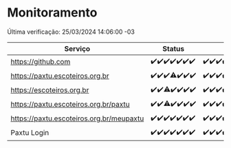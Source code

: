 # Monitoramento

Última verificação: 25/03/2024 14:06:00 -03

|Serviço|Status|Últimas 24h|
|---|---|---|
|https://github.com|<span title="2024-03-18: OK=24">✔️</span><span title="2024-03-19: OK=24">✔️</span><span title="2024-03-20: OK=24">✔️</span><span title="2024-03-21: OK=24">✔️</span><span title="2024-03-22: OK=24">✔️</span><span title="2024-03-23: OK=24">✔️</span><span title="2024-03-24: OK=18">✔️</span>|<span title="24/03/2024 15:08:00 -03 : 200">✔️</span><span title="24/03/2024 16:06:00 -03 : 200">✔️</span><span title="24/03/2024 17:06:00 -03 : 200">✔️</span><span title="24/03/2024 18:03:00 -03 : 200">✔️</span><span title="24/03/2024 19:07:00 -03 : 200">✔️</span><span title="24/03/2024 20:06:00 -03 : 200">✔️</span><span title="24/03/2024 21:31:00 -03 : 200">✔️</span><span title="24/03/2024 22:41:00 -03 : 200">✔️</span><span title="24/03/2024 23:16:00 -03 : 200">✔️</span><span title="25/03/2024 00:08:00 -03 : 200">✔️</span><span title="25/03/2024 01:08:00 -03 : 200">✔️</span><span title="25/03/2024 02:06:00 -03 : 200">✔️</span><span title="25/03/2024 03:09:00 -03 : 200">✔️</span><span title="25/03/2024 04:06:00 -03 : 200">✔️</span><span title="25/03/2024 05:10:00 -03 : 200">✔️</span><span title="25/03/2024 06:06:00 -03 : 200">✔️</span><span title="25/03/2024 07:07:00 -03 : 200">✔️</span><span title="25/03/2024 08:05:00 -03 : 200">✔️</span><span title="25/03/2024 09:10:00 -03 : 200">✔️</span><span title="25/03/2024 10:06:00 -03 : 200">✔️</span><span title="25/03/2024 11:06:00 -03 : 200">✔️</span><span title="25/03/2024 12:07:00 -03 : 200">✔️</span><span title="25/03/2024 13:08:00 -03 : 200">✔️</span><span title="25/03/2024 14:06:00 -03 : 200">✔️</span>|
|https://paxtu.escoteiros.org.br|<span title="2024-03-18: OK=24">✔️</span><span title="2024-03-19: OK=24">✔️</span><span title="2024-03-20: OK=24">✔️</span><span title="2024-03-21: OK=23, Falhas=1">⚠️</span><span title="2024-03-22: OK=24">✔️</span><span title="2024-03-23: OK=24">✔️</span><span title="2024-03-24: OK=18">✔️</span>|<span title="24/03/2024 15:08:00 -03 : 200">✔️</span><span title="24/03/2024 16:06:00 -03 : 200">✔️</span><span title="24/03/2024 17:06:00 -03 : 200">✔️</span><span title="24/03/2024 18:03:00 -03 : 200">✔️</span><span title="24/03/2024 19:07:00 -03 : 200">✔️</span><span title="24/03/2024 20:06:00 -03 : 200">✔️</span><span title="24/03/2024 21:31:00 -03 : 200">✔️</span><span title="24/03/2024 22:41:00 -03 : 200">✔️</span><span title="24/03/2024 23:16:00 -03 : 200">✔️</span><span title="25/03/2024 00:08:00 -03 : 200">✔️</span><span title="25/03/2024 01:08:00 -03 : 200">✔️</span><span title="25/03/2024 02:06:00 -03 : 200">✔️</span><span title="25/03/2024 03:09:00 -03 : 200">✔️</span><span title="25/03/2024 04:06:00 -03 : 200">✔️</span><span title="25/03/2024 05:10:00 -03 : 200">✔️</span><span title="25/03/2024 06:06:00 -03 : 200">✔️</span><span title="25/03/2024 07:07:00 -03 : 200">✔️</span><span title="25/03/2024 08:05:00 -03 : 200">✔️</span><span title="25/03/2024 09:10:00 -03 : 200">✔️</span><span title="25/03/2024 10:06:00 -03 : 200">✔️</span><span title="25/03/2024 11:06:00 -03 : 200">✔️</span><span title="25/03/2024 12:07:00 -03 : 200">✔️</span><span title="25/03/2024 13:08:00 -03 : 200">✔️</span><span title="25/03/2024 14:06:00 -03 : 200">✔️</span>|
|https://escoteiros.org.br|<span title="2024-03-18: OK=24">✔️</span><span title="2024-03-19: OK=24">✔️</span><span title="2024-03-20: OK=22, Falhas=2">⚠️</span><span title="2024-03-21: OK=24">✔️</span><span title="2024-03-22: OK=24">✔️</span><span title="2024-03-23: OK=24">✔️</span><span title="2024-03-24: OK=18">✔️</span>|<span title="24/03/2024 15:08:00 -03 : 200">✔️</span><span title="24/03/2024 16:06:00 -03 : 200">✔️</span><span title="24/03/2024 17:06:00 -03 : 200">✔️</span><span title="24/03/2024 18:03:00 -03 : 200">✔️</span><span title="24/03/2024 19:07:00 -03 : 200">✔️</span><span title="24/03/2024 20:06:00 -03 : 200">✔️</span><span title="24/03/2024 21:31:00 -03 : 200">✔️</span><span title="24/03/2024 22:41:00 -03 : 200">✔️</span><span title="24/03/2024 23:16:00 -03 : 200">✔️</span><span title="25/03/2024 00:08:00 -03 : 200">✔️</span><span title="25/03/2024 01:08:00 -03 : 200">✔️</span><span title="25/03/2024 02:06:00 -03 : 200">✔️</span><span title="25/03/2024 03:09:00 -03 : 200">✔️</span><span title="25/03/2024 04:06:00 -03 : 200">✔️</span><span title="25/03/2024 05:10:00 -03 : 200">✔️</span><span title="25/03/2024 06:06:00 -03 : 200">✔️</span><span title="25/03/2024 07:07:00 -03 : 200">✔️</span><span title="25/03/2024 08:05:00 -03 : 200">✔️</span><span title="25/03/2024 09:10:00 -03 : 200">✔️</span><span title="25/03/2024 10:06:00 -03 : 200">✔️</span><span title="25/03/2024 11:06:00 -03 : 200">✔️</span><span title="25/03/2024 12:07:00 -03 : 200">✔️</span><span title="25/03/2024 13:08:00 -03 : 200">✔️</span><span title="25/03/2024 14:06:00 -03 : 200">✔️</span>|
|https://paxtu.escoteiros.org.br/paxtu|<span title="2024-03-18: OK=24">✔️</span><span title="2024-03-19: OK=24">✔️</span><span title="2024-03-20: OK=23, Falhas=1">⚠️</span><span title="2024-03-21: OK=24">✔️</span><span title="2024-03-22: OK=24">✔️</span><span title="2024-03-23: OK=24">✔️</span><span title="2024-03-24: OK=18">✔️</span>|<span title="24/03/2024 15:08:00 -03 : 200">✔️</span><span title="24/03/2024 16:06:00 -03 : 200">✔️</span><span title="24/03/2024 17:06:00 -03 : 200">✔️</span><span title="24/03/2024 18:03:00 -03 : 200">✔️</span><span title="24/03/2024 19:07:00 -03 : 200">✔️</span><span title="24/03/2024 20:06:00 -03 : 200">✔️</span><span title="24/03/2024 21:31:00 -03 : 200">✔️</span><span title="24/03/2024 22:41:00 -03 : 200">✔️</span><span title="24/03/2024 23:16:00 -03 : 200">✔️</span><span title="25/03/2024 00:08:00 -03 : 200">✔️</span><span title="25/03/2024 01:08:00 -03 : 200">✔️</span><span title="25/03/2024 02:06:00 -03 : 200">✔️</span><span title="25/03/2024 03:09:00 -03 : 200">✔️</span><span title="25/03/2024 04:06:00 -03 : 200">✔️</span><span title="25/03/2024 05:10:00 -03 : 200">✔️</span><span title="25/03/2024 06:06:00 -03 : 200">✔️</span><span title="25/03/2024 07:07:00 -03 : 200">✔️</span><span title="25/03/2024 08:05:00 -03 : 200">✔️</span><span title="25/03/2024 09:10:00 -03 : 200">✔️</span><span title="25/03/2024 10:06:00 -03 : 200">✔️</span><span title="25/03/2024 11:06:00 -03 : 200">✔️</span><span title="25/03/2024 12:07:00 -03 : 200">✔️</span><span title="25/03/2024 13:08:00 -03 : 200">✔️</span><span title="25/03/2024 14:06:00 -03 : 200">✔️</span>|
|https://paxtu.escoteiros.org.br/meupaxtu|<span title="2024-03-18: OK=24">✔️</span><span title="2024-03-19: OK=24">✔️</span><span title="2024-03-20: OK=24">✔️</span><span title="2024-03-21: OK=24">✔️</span><span title="2024-03-22: OK=24">✔️</span><span title="2024-03-23: OK=24">✔️</span><span title="2024-03-24: OK=18">✔️</span>|<span title="24/03/2024 15:08:00 -03 : 200">✔️</span><span title="24/03/2024 16:06:00 -03 : 200">✔️</span><span title="24/03/2024 17:06:00 -03 : 200">✔️</span><span title="24/03/2024 18:03:00 -03 : 200">✔️</span><span title="24/03/2024 19:07:00 -03 : 200">✔️</span><span title="24/03/2024 20:06:00 -03 : 200">✔️</span><span title="24/03/2024 21:31:00 -03 : 200">✔️</span><span title="24/03/2024 22:41:00 -03 : 200">✔️</span><span title="24/03/2024 23:16:00 -03 : 200">✔️</span><span title="25/03/2024 00:08:00 -03 : 200">✔️</span><span title="25/03/2024 01:08:00 -03 : 200">✔️</span><span title="25/03/2024 02:06:00 -03 : 200">✔️</span><span title="25/03/2024 03:09:00 -03 : 200">✔️</span><span title="25/03/2024 04:06:00 -03 : 200">✔️</span><span title="25/03/2024 05:10:00 -03 : 200">✔️</span><span title="25/03/2024 06:06:00 -03 : 200">✔️</span><span title="25/03/2024 07:07:00 -03 : 200">✔️</span><span title="25/03/2024 08:05:00 -03 : 200">✔️</span><span title="25/03/2024 09:10:00 -03 : 200">✔️</span><span title="25/03/2024 10:06:00 -03 : 200">✔️</span><span title="25/03/2024 11:06:00 -03 : 200">✔️</span><span title="25/03/2024 12:07:00 -03 : 200">✔️</span><span title="25/03/2024 13:08:00 -03 : 200">✔️</span><span title="25/03/2024 14:06:00 -03 : 200">✔️</span>|
|Paxtu Login|<span title="2024-03-18: OK=24">✔️</span><span title="2024-03-19: OK=24">✔️</span><span title="2024-03-20: OK=24">✔️</span><span title="2024-03-21: OK=24">✔️</span><span title="2024-03-22: OK=24">✔️</span><span title="2024-03-23: OK=24">✔️</span><span title="2024-03-24: OK=18">✔️</span>|<span title="24/03/2024 15:08:00 -03 : 200">✔️</span><span title="24/03/2024 16:06:00 -03 : 200">✔️</span><span title="24/03/2024 17:06:00 -03 : 200">✔️</span><span title="24/03/2024 18:03:00 -03 : 200">✔️</span><span title="24/03/2024 19:07:00 -03 : 200">✔️</span><span title="24/03/2024 20:06:00 -03 : 200">✔️</span><span title="24/03/2024 21:31:00 -03 : 200">✔️</span><span title="24/03/2024 22:41:00 -03 : 200">✔️</span><span title="24/03/2024 23:16:00 -03 : 200">✔️</span><span title="25/03/2024 00:08:00 -03 : 200">✔️</span><span title="25/03/2024 01:08:00 -03 : 200">✔️</span><span title="25/03/2024 02:06:00 -03 : 200">✔️</span><span title="25/03/2024 03:09:00 -03 : 200">✔️</span><span title="25/03/2024 04:06:00 -03 : 200">✔️</span><span title="25/03/2024 05:10:00 -03 : 200">✔️</span><span title="25/03/2024 06:06:00 -03 : 200">✔️</span><span title="25/03/2024 07:07:00 -03 : 200">✔️</span><span title="25/03/2024 08:05:00 -03 : 200">✔️</span><span title="25/03/2024 09:10:00 -03 : 200">✔️</span><span title="25/03/2024 10:06:00 -03 : 200">✔️</span><span title="25/03/2024 11:06:00 -03 : 200">✔️</span><span title="25/03/2024 12:07:00 -03 : 200">✔️</span><span title="25/03/2024 13:08:00 -03 : 200">✔️</span><span title="25/03/2024 14:06:00 -03 : 200">✔️</span>|
